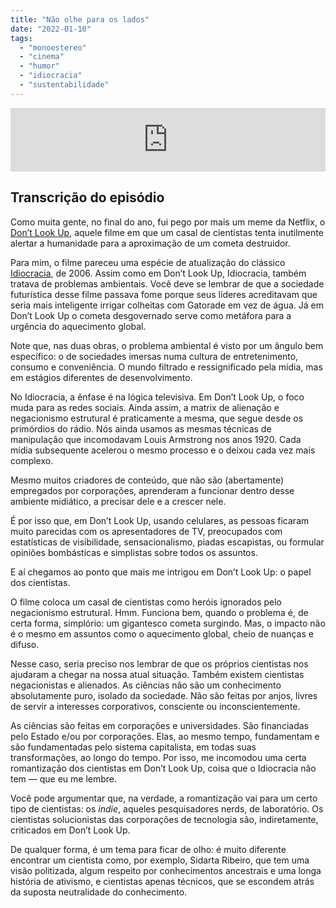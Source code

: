 ```yaml
---
title: "Não olhe para os lados"
date: "2022-01-10"
tags: 
  - "monoestereo"
  - "cinema"
  - "humor"
  - "idiocracia"
  - "sustentabilidade"
---
```


<iframe src="https://anchor.fm/monoestereo/embed/episodes/No-olhe-para-os-lados-e1coqqk" height="102px" width="100%" frameborder="0" scrolling="no"></iframe>

## Transcrição do episódio

Como muita gente, no final do ano, fui pego por mais um meme da Netflix, o [Don’t Look Up](https://en.wikipedia.org/wiki/Don't_Look_Up_(2021_film)), aquele filme em que um casal de cientistas tenta inutilmente alertar a humanidade para a aproximação de um cometa destruidor.

Para mim, o filme pareceu uma espécie de atualização do clássico [Idiocracia](https://pt.wikipedia.org/wiki/Idiocracy), de 2006. Assim como em Don’t Look Up, Idiocracia, também tratava de problemas ambientais. Você deve se lembrar de que a sociedade futurística desse filme passava fome porque seus líderes acreditavam que seria mais inteligente irrigar colheitas com Gatorade em vez de água. Já em Don’t Look Up o cometa desgovernado serve como metáfora para a urgência do aquecimento global.

Note que, nas duas obras, o problema ambiental é visto por um ângulo bem específico: o de sociedades imersas numa cultura de entretenimento, consumo e conveniência. O mundo filtrado e ressignificado pela mídia, mas em estágios diferentes de desenvolvimento.

No Idiocracia, a ênfase é na lógica televisiva. Em Don’t Look Up, o foco muda para as redes sociais. Ainda assim, a matrix de alienação e negacionismo estrutural é praticamente a mesma, que segue desde os primórdios do rádio. Nós ainda usamos as mesmas técnicas de manipulação que incomodavam Louis Armstrong nos anos 1920. Cada mídia subsequente acelerou o mesmo processo e o deixou cada vez mais complexo.

Mesmo muitos criadores de conteúdo, que não são (abertamente) empregados por corporações, aprenderam a funcionar dentro desse ambiente midiático, a precisar dele e a crescer nele.

É por isso que, em Don’t Look Up, usando celulares, as pessoas ficaram muito parecidas com os apresentadores de TV, preocupados com estatísticas de visibilidade, sensacionalismo, piadas escapistas, ou formular opiniões bombásticas e simplistas sobre todos os assuntos.

E aí chegamos ao ponto que mais me intrigou em Don’t Look Up: o papel dos cientistas.

O filme coloca um casal de cientistas como heróis ignorados pelo negacionismo estrutural. Hmm. Funciona bem, quando o problema é, de certa forma, simplório: um gigantesco cometa surgindo. Mas, o impacto não é o mesmo em assuntos como o aquecimento global, cheio de nuanças e difuso.

Nesse caso, seria preciso nos lembrar de que os próprios cientistas nos ajudaram a chegar na nossa atual situação. Também existem cientistas negacionistas e alienados. As ciências não são um conhecimento absolutamente puro, isolado da sociedade. Não são feitas por anjos, livres de servir a interesses corporativos, consciente ou inconscientemente.

As ciências são feitas em corporações e universidades. São financiadas pelo Estado e/ou por corporações. Elas, ao mesmo tempo, fundamentam e são fundamentadas pelo sistema capitalista, em todas suas transformações, ao longo do tempo. Por isso, me incomodou uma certa romantização dos cientistas em Don’t Look Up, coisa que o Idiocracia não tem — que eu me lembre.

Você pode argumentar que, na verdade, a romantização vai para um certo tipo de cientistas: os _indie_, aqueles pesquisadores nerds, de laboratório. Os cientistas solucionistas das corporações de tecnologia são, indiretamente, criticados em Don’t Look Up.

De qualquer forma, é um tema para ficar de olho: é muito diferente encontrar um cientista como, por exemplo, Sidarta Ribeiro, que tem uma visão politizada, algum respeito por conhecimentos ancestrais e uma longa história de ativismo, e cientistas apenas técnicos, que se escondem atrás da suposta neutralidade do conhecimento.
